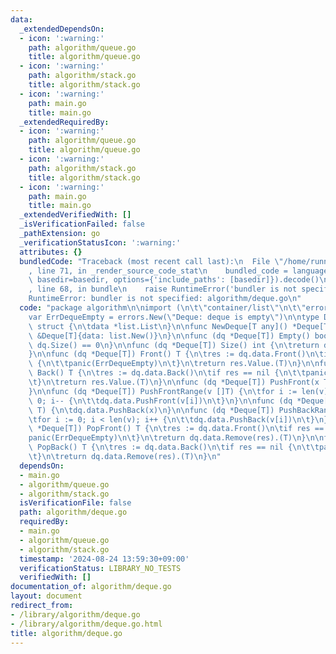 ```yaml
---
data:
  _extendedDependsOn:
  - icon: ':warning:'
    path: algorithm/queue.go
    title: algorithm/queue.go
  - icon: ':warning:'
    path: algorithm/stack.go
    title: algorithm/stack.go
  - icon: ':warning:'
    path: main.go
    title: main.go
  _extendedRequiredBy:
  - icon: ':warning:'
    path: algorithm/queue.go
    title: algorithm/queue.go
  - icon: ':warning:'
    path: algorithm/stack.go
    title: algorithm/stack.go
  - icon: ':warning:'
    path: main.go
    title: main.go
  _extendedVerifiedWith: []
  _isVerificationFailed: false
  _pathExtension: go
  _verificationStatusIcon: ':warning:'
  attributes: {}
  bundledCode: "Traceback (most recent call last):\n  File \"/home/runner/.local/lib/python3.10/site-packages/onlinejudge_verify/documentation/build.py\"\
    , line 71, in _render_source_code_stat\n    bundled_code = language.bundle(stat.path,\
    \ basedir=basedir, options={'include_paths': [basedir]}).decode()\n  File \"/home/runner/.local/lib/python3.10/site-packages/onlinejudge_verify/languages/user_defined.py\"\
    , line 68, in bundle\n    raise RuntimeError('bundler is not specified: {}'.format(str(path)))\n\
    RuntimeError: bundler is not specified: algorithm/deque.go\n"
  code: "package algorithm\n\nimport (\n\t\"container/list\"\n\t\"errors\"\n)\n\n\
    var ErrDequeEmpty = errors.New(\"Deque: deque is empty\")\n\ntype Deque[T any]\
    \ struct {\n\tdata *list.List\n}\n\nfunc NewDeque[T any]() *Deque[T] {\n\treturn\
    \ &Deque[T]{data: list.New()}\n}\n\nfunc (dq *Deque[T]) Empty() bool {\n\treturn\
    \ dq.Size() == 0\n}\n\nfunc (dq *Deque[T]) Size() int {\n\treturn dq.data.Len()\n\
    }\n\nfunc (dq *Deque[T]) Front() T {\n\tres := dq.data.Front()\n\tif res == nil\
    \ {\n\t\tpanic(ErrDequeEmpty)\n\t}\n\treturn res.Value.(T)\n}\n\nfunc (dq *Deque[T])\
    \ Back() T {\n\tres := dq.data.Back()\n\tif res == nil {\n\t\tpanic(ErrDequeEmpty)\n\
    \t}\n\treturn res.Value.(T)\n}\n\nfunc (dq *Deque[T]) PushFront(x T) {\n\tdq.data.PushFront(x)\n\
    }\n\nfunc (dq *Deque[T]) PushFrontRange(v []T) {\n\tfor i := len(v) - 1; i >=\
    \ 0; i-- {\n\t\tdq.data.PushFront(v[i])\n\t}\n}\n\nfunc (dq *Deque[T]) PushBack(x\
    \ T) {\n\tdq.data.PushBack(x)\n}\n\nfunc (dq *Deque[T]) PushBackRange(v []T) {\n\
    \tfor i := 0; i < len(v); i++ {\n\t\tdq.data.PushBack(v[i])\n\t}\n}\n\nfunc (dq\
    \ *Deque[T]) PopFront() T {\n\tres := dq.data.Front()\n\tif res == nil {\n\t\t\
    panic(ErrDequeEmpty)\n\t}\n\treturn dq.data.Remove(res).(T)\n}\n\nfunc (dq *Deque[T])\
    \ PopBack() T {\n\tres := dq.data.Back()\n\tif res == nil {\n\t\tpanic(ErrDequeEmpty)\n\
    \t}\n\treturn dq.data.Remove(res).(T)\n}\n"
  dependsOn:
  - main.go
  - algorithm/queue.go
  - algorithm/stack.go
  isVerificationFile: false
  path: algorithm/deque.go
  requiredBy:
  - main.go
  - algorithm/queue.go
  - algorithm/stack.go
  timestamp: '2024-08-24 13:59:30+09:00'
  verificationStatus: LIBRARY_NO_TESTS
  verifiedWith: []
documentation_of: algorithm/deque.go
layout: document
redirect_from:
- /library/algorithm/deque.go
- /library/algorithm/deque.go.html
title: algorithm/deque.go
---
```

